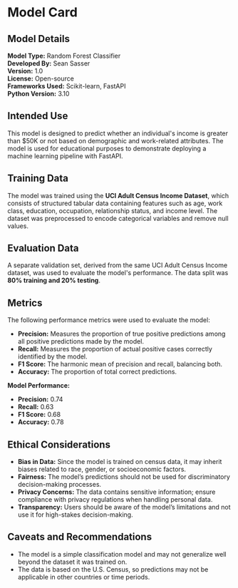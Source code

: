 # Model Card


## Model Details
**Model Type:** Random Forest Classifier  
**Developed By:** Sean Sasser  
**Version:** 1.0  
**License:** Open-source  
**Frameworks Used:** Scikit-learn, FastAPI  
**Python Version:** 3.10  

## Intended Use
This model is designed to predict whether an individual's income is greater than $50K or not based on demographic and work-related attributes. The model is used for educational purposes to demonstrate deploying a machine learning pipeline with FastAPI.

## Training Data
The model was trained using the **UCI Adult Census Income Dataset**, which consists of structured tabular data containing features such as age, work class, education, occupation, relationship status, and income level. The dataset was preprocessed to encode categorical variables and remove null values.

## Evaluation Data
A separate validation set, derived from the same UCI Adult Census Income dataset, was used to evaluate the model's performance. The data split was **80% training and 20% testing**.

## Metrics
The following performance metrics were used to evaluate the model:
- **Precision:** Measures the proportion of true positive predictions among all positive predictions made by the model.
- **Recall:** Measures the proportion of actual positive cases correctly identified by the model.
- **F1 Score:** The harmonic mean of precision and recall, balancing both.
- **Accuracy:** The proportion of total correct predictions.

**Model Performance:**
- **Precision:** 0.74
- **Recall:** 0.63
- **F1 Score:** 0.68
- **Accuracy:** 0.78

## Ethical Considerations
- **Bias in Data:** Since the model is trained on census data, it may inherit biases related to race, gender, or socioeconomic factors. 
- **Fairness:** The model’s predictions should not be used for discriminatory decision-making processes. 
- **Privacy Concerns:** The data contains sensitive information; ensure compliance with privacy regulations when handling personal data.
- **Transparency:** Users should be aware of the model’s limitations and not use it for high-stakes decision-making.

## Caveats and Recommendations
- The model is a simple classification model and may not generalize well beyond the dataset it was trained on.
- The data is based on the U.S. Census, so predictions may not be applicable in other countries or time periods.

